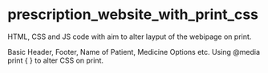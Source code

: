 # prescription_website_with_print_css

HTML, CSS and JS code with aim to alter layput of the webipage on print.

Basic Header, Footer, Name of Patient, Medicine Options etc.
Using @media print { } to alter CSS on print.
